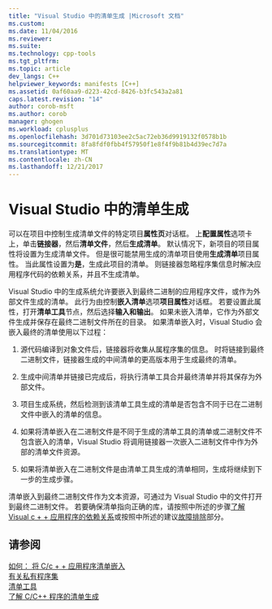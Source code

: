 ```yaml
---
title: "Visual Studio 中的清单生成 |Microsoft 文档"
ms.custom: 
ms.date: 11/04/2016
ms.reviewer: 
ms.suite: 
ms.technology: cpp-tools
ms.tgt_pltfrm: 
ms.topic: article
dev_langs: C++
helpviewer_keywords: manifests [C++]
ms.assetid: 0af60aa9-d223-42cd-8426-b3fc543a2a81
caps.latest.revision: "14"
author: corob-msft
ms.author: corob
manager: ghogen
ms.workload: cplusplus
ms.openlocfilehash: 3d701d73103ee2c5ac72eb36d9919132f0578b1b
ms.sourcegitcommit: 8fa8fdf0fbb4f57950f1e8f4f9b81b4d39ec7d7a
ms.translationtype: MT
ms.contentlocale: zh-CN
ms.lasthandoff: 12/21/2017
---
```

# <a name="manifest-generation-in-visual-studio"></a>Visual Studio 中的清单生成
可以在项目中控制生成清单文件的特定项目**属性页**对话框。 上**配置属性**选项卡上，单击**链接器**，然后**清单文件**，然后**生成清单**。 默认情况下，新项目的项目属性将设置为生成清单文件。 但是很可能禁用生成的清单项目使用**生成清单**项目属性。 当此属性设置为**是**，生成此项目的清单。 则链接器忽略程序集信息时解决应用程序代码的依赖关系，并且不生成清单。  
  
 Visual Studio 中的生成系统允许要嵌入到最终二进制的应用程序文件，或作为外部文件生成的清单。 此行为由控制**嵌入清单**选项**项目属性**对话框。 若要设置此属性，打开**清单工具**节点，然后选择**输入和输出**。 如果未嵌入清单，它作为外部文件生成并保存在最终二进制文件所在的目录。 如果清单嵌入时，Visual Studio 会嵌入最终的清单使用以下过程：  
  
1.  源代码编译到对象文件后，链接器将收集从属程序集的信息。 时将链接到最终二进制文件，链接器生成的中间清单的更高版本用于生成最终的清单。  
  
2.  生成中间清单并链接已完成后，将执行清单工具合并最终清单并将其保存为外部文件。  
  
3.  项目生成系统，然后检测到该清单工具生成的清单是否包含不同于已在二进制文件中嵌入的清单的信息。  
  
4.  如果将清单嵌入在二进制文件是不同于生成的清单工具的清单或二进制文件不包含嵌入的清单，Visual Studio 将调用链接器一次嵌入二进制文件中作为外部的清单文件资源。  
  
5.  如果将清单嵌入在二进制文件是由清单工具生成的清单相同，生成将继续到下一步的生成步骤。  
  
 清单嵌入到最终二进制文件作为文本资源，可通过为 Visual Studio 中的文件打开到最终二进制文件。 若要确保清单指向正确的库，请按照中所述的步骤[了解 Visual c + + 应用程序的依赖关系](../ide/understanding-the-dependencies-of-a-visual-cpp-application.md)或按照中所述的建议[故障排除](../build/troubleshooting-c-cpp-isolated-applications-and-side-by-side-assemblies.md)部分。  
  
## <a name="see-also"></a>请参阅  
 [如何： 将 C/c + + 应用程序清单嵌入](../build/how-to-embed-a-manifest-inside-a-c-cpp-application.md)   
 [有关私有程序集](http://msdn.microsoft.com/library/ff951638)   
 [清单工具](http://msdn.microsoft.com/library/aa375649)   
 [了解 C/C++ 程序的清单生成](../build/understanding-manifest-generation-for-c-cpp-programs.md)